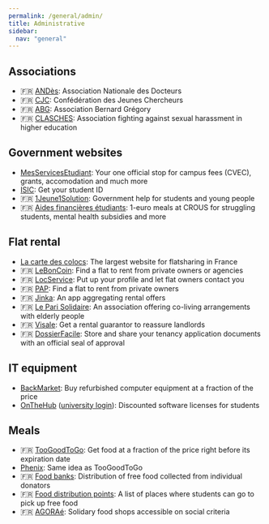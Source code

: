 ```yaml
---
permalink: /general/admin/
title: Administrative
sidebar:
  nav: "general"
---
```


## Associations

- 🇫🇷 [ANDès](https://andes.asso.fr/): Association Nationale des Docteurs
- 🇫🇷 [CJC](https://cjc.jeunes-chercheurs.org/): Confédération des Jeunes Chercheurs
- 🇫🇷 [ABG](https://www.abg.asso.fr/fr/): Association Bernard Grégory
- 🇫🇷 [CLASCHES](https://clasches.fr/): Association fighting against sexual harassment in higher education

## Government websites

- [MesServicesEtudiant](https://www.messervices.etudiant.gouv.fr/): Your one official stop for campus fees (CVEC), grants, accomodation and much more
- [ISIC](https://isic.fr/en/): Get your student ID
- 🇫🇷 [1Jeune1Solution](https://www.1jeune1solution.gouv.fr/mes-aides): Government help for students and young people
- 🇫🇷 [Aides financières étudiants](https://www.service-public.fr/particuliers/actualites/A14614): 1-euro meals at CROUS for struggling students, mental health subsidies and more

## Flat rental

- [La carte des colocs](https://www.lacartedescolocs.fr/): The largest website for flatsharing in France
- 🇫🇷 [LeBonCoin](https://www.leboncoin.fr/): Find a flat to rent from private owners or agencies
- 🇫🇷 [LocService](https://www.locservice.fr/): Put up your profile and let flat owners contact you
- 🇫🇷 [PAP](https://www.pap.fr/): Find a flat to rent from private owners
- 🇫🇷 [Jinka](https://www.jinka.fr/): An app aggregating rental offers
- 🇫🇷 [Le Pari Solidaire](https://www.leparisolidaire.fr/): An association offering co-living arrangements with elderly people
- 🇫🇷 [Visale](https://www.visale.fr/): Get a rental guarantor to reassure landlords
- 🇫🇷 [DossierFacile](https://www.dossierfacile.fr/): Store and share your tenancy application documents with an official seal of approval

## IT equipment

- [BackMarket](https://www.backmarket.fr/): Buy refurbished computer equipment at a fraction of the price
- [OnTheHub](https://onthehub.com/) ([university login](https://groupelogiciel.onthehub.com/)): Discounted software licenses for students

## Meals

- 🇫🇷 [TooGoodToGo](https://toogoodtogo.fr/fr): Get food at a fraction of the price right before its expiration date
- [Phenix](https://wearephenix.com/en/application-anti-gaspi/): Same idea as TooGoodToGo
- 🇫🇷 [Food banks](https://www.banquealimentaire.org/): Distribution of free food collected from individual donators
- 🇫🇷 [Food distribution points](https://www.francetvinfo.fr/sante/maladie/coronavirus/generation2021-precarite-etudiante-consultez-la-liste-des-points-de-distribution-alimentaire-dans-notre-carte_4326113.html): A list of places where students can go to pick up free food
- 🇫🇷 [AGORAé](https://www.fage.org/innovation-sociale/solidarite-etudiante/agorae-fage/): Solidary food shops accessible on social criteria